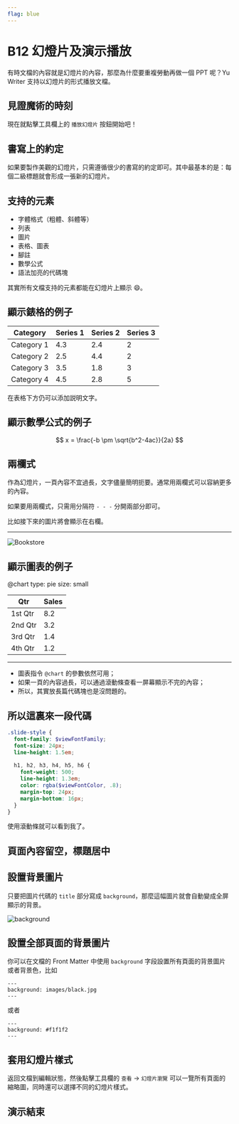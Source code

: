 ```yaml
---
flag: blue
---
```

# B12 幻燈片及演示播放

有時文檔的內容就是幻燈片的內容，那麼為什麼要重複勞動再做一個 PPT 呢？Yu Writer 支持以幻燈片的形式播放文檔。

## 見證魔術的時刻

現在就點擊工具欄上的 `播放幻燈片` 按鈕開始吧！

## 書寫上的約定

如果要製作美觀的幻燈片，只需遵循很少的書寫的約定即可。其中最基本的是：每個二級標題就會形成一張新的幻燈片。

## 支持的元素

* 字體格式（粗體、斜體等）
* 列表
* 圖片
* 表格、圖表
* 腳註
* 數學公式
* 語法加亮的代碼塊

其實所有文檔支持的元素都能在幻燈片上顯示 😄。

## 顯示錶格的例子

| Category   | Series 1 | Series 2 | Series 3 |
| ---------  | -------- | -------- | -------- |
| Category 1 |      4.3 |      2.4 |        2 |
| Category 2 |      2.5 |      4.4 |        2 |
| Category 3 |      3.5 |      1.8 |        3 |
| Category 4 |      4.5 |      2.8 |        5 |

在表格下方仍可以添加説明文字。

## 顯示數學公式的例子

$$
x = \frac{-b \pm \sqrt{b^2-4ac}}{2a}
$$

## 兩欄式

作為幻燈片，一頁內容不宜過長，文字儘量簡明扼要。通常用兩欄式可以容納更多的內容。

如果要用兩欄式，只需用分隔符 `- - -` 分開兩部分即可。

比如接下來的圖片將會顯示在右欄。

- - -

![Bookstore](images/bookstore.jpg)

## 顯示圖表的例子

@chart
type: pie
size: small

| Qtr     | Sales |
| ------- | ----- |
| 1st Qtr |   8.2 |
| 2nd Qtr |   3.2 |
| 3rd Qtr |   1.4 |
| 4th Qtr |   1.2 |

- - -

* 圖表指令 `@chart` 的參數依然可用；
* 如果一頁的內容過長，可以通過滾動條查看一屏幕顯示不完的內容；
* 所以，其實放長篇代碼塊也是沒問題的。

## 所以這裏來一段代碼

```scss
.slide-style {
  font-family: $viewFontFamily;
  font-size: 24px;
  line-height: 1.5em;
  
  h1, h2, h3, h4, h5, h6 {
    font-weight: 500;
    line-height: 1.3em;
    color: rgba($viewFontColor, .8);
    margin-top: 24px;
    margin-bottom: 16px;
  }
}
```

使用滾動條就可以看到我了。

## 頁面內容留空，標題居中

## 設置背景圖片

只要把圖片代碼的 `title` 部分寫成 `background`，那麼這幅圖片就會自動變成全屏顯示的背景。

![background](images/desktop.jpg)

## 設置全部頁面的背景圖片

你可以在文檔的 Front Matter 中使用 `background` 字段設置所有頁面的背景圖片或者背景色，比如

    ---
    background: images/black.jpg
    ---

或者

    ---
    background: #f1f1f2
    ---

## 套用幻燈片樣式

返回文檔到編輯狀態，然後點擊工具欄的 `查看` -> `幻燈片瀏覽` 可以一覽所有頁面的縮略圖，同時還可以選擇不同的幻燈片樣式。

## 演示結束